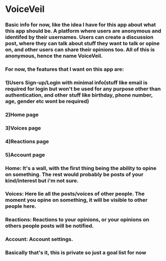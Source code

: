 # VoiceVeil

### Basic info for now, like the idea I have for this app about what this app should be. A platform where users are anonymous and identifed by their usernames. Users can create a discussion post, where they can talk about stuff they want to talk or opine on, and other users can share their opinions too. All of this is anonymous, hence the name VoiceVeil.

### For now, the features that I want on this app are:
### 1)Users Sign-up/Login with minimal info(stuff like email is required for login but won't be used for any purpose other than authentication, and other stuff like birthday, phone number, age, gender etc wont be required)
### 2)Home page
### 3)Voices page
### 4)Reactions page
### 5)Account page

### Home: It's a wall, with the first thing being the ability to opine on something. The rest would probably be posts of your kind/interest but i'm not sure.
### Voices: Here lie all the posts/voices of other people. The moment you opine on something, it will be visible to other people here.
### Reactions: Reactions to your opinions, or your opinions on others people posts will be notified.
### Account: Account settings.

### Basically that's it, this is private so just a goal list for now